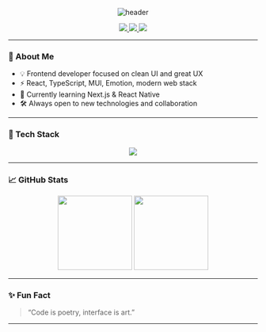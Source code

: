 <!-- Profile README for shigakori -->

<p align="center">
  <img src="https://capsule-render.vercel.app/api?type=waving&color=0:7F7FD5,100:86A8E7&height=180&section=header&text=shigakori&fontSize=48&fontAlignY=40&desc=Frontend%20Developer%20%7C%20React%20%7C%20TypeScript&descAlignY=60&descAlign=62" alt="header"/>
</p>

<p align="center">
  <a href="https://github.com/shigakori">
    <img src="https://img.shields.io/badge/-GitHub-181717?style=flat-square&logo=github&logoColor=white"/>
  </a>
  <a href="mailto:shigakori@gmail.com">
    <img src="https://img.shields.io/badge/-Email-D14836?style=flat-square&logo=gmail&logoColor=white"/>
  </a>
  <a href="https://t.me/acccide">
    <img src="https://img.shields.io/badge/-Telegram-2CA5E0?style=flat-square&logo=telegram&logoColor=white"/>
  </a>
</p>

---

### 👋 About Me

- 💡 Frontend developer focused on clean UI and great UX
- ⚡ React, TypeScript, MUI, Emotion, modern web stack
- 🌱 Currently learning Next.js & React Native
- 🛠️ Always open to new technologies and collaboration

---

### 🚀 Tech Stack

<p align="center">
  <img src="https://skillicons.dev/icons?i=react,ts,js,html,css,git,github,figma" />
</p>

---

### 📈 GitHub Stats

<p align="center">
  <img src="https://github-readme-stats.vercel.app/api?username=shigakori&show_icons=true&theme=tokyonight" height="150"/>
  <img src="https://github-readme-streak-stats.herokuapp.com/?user=shigakori&theme=tokyonight" height="150"/>
</p>

---

### ✨ Fun Fact

> “Code is poetry, interface is art.”

---

<!--
**shigakori/shigakori** is a ✨ special ✨ repository for your profile README.
-->
